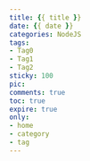 ```yaml
---
title: {{ title }}
date: {{ date }}
categories: NodeJS
tags:
- Tag0
- Tag1
- Tag2
sticky: 100
pic:
comments: true
toc: true
expire: true
only:
- home
- category
- tag
---
```

